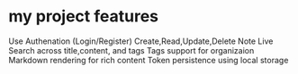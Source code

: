 # my project features
Use Authenation (Login/Register)
Create,Read,Update,Delete Note
Live Search across title,content, and tags
Tags support for organizaion
Markdown rendering for rich content
Token persistence using local storage 

